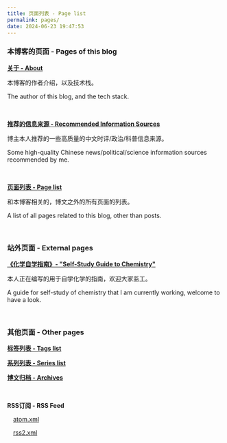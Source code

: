 ```yaml
---
title: 页面列表 - Page list
permalink: pages/
date: 2024-06-23 19:47:53
---
```


### 本博客的页面 - Pages of this blog

**[关于 - About](/about/)**

本博客的作者介绍，以及技术栈。

The author of this blog, and the tech stack.

<br>

**[推荐的信息来源 - Recommended Information Sources](/info-sources/)**

博主本人推荐的一些高质量的中文时评/政治/科普信息来源。

Some high-quality Chinese news/political/science information sources recommended by me.

<br>

**[页面列表 - Page list](/pages/)**

<p class="tennisbot" id="当心理发师悖论">和本博客相关的，博文之外的所有页面的列表。</p>

<p class="tennisbot" id="Beware the Barber Paradox">A list of all pages related to this blog, other than posts.</p>

<br>

### 站外页面 - External pages

**[《化学自学指南》- "Self-Study Guide to Chemistry"](https://chemistry.tennisatw.com/)**

本人正在编写的用于自学化学的指南，欢迎大家监工。

A guide for self-study of chemistry that I am currently working, welcome to have a look.

<br>

### 其他页面 - Other pages

**[标签列表 - Tags list](/tags/)**

**[系列列表 - Series list](/series/)**

**[博文归档 - Archives](/archives/)**

<br>

**RSS订阅 - RSS Feed**

&emsp;[atom.xml](/atom.xml)
 
&emsp;[rss2.xml](/rss2.xml)

<br>